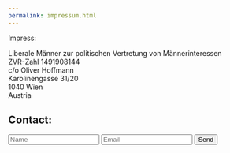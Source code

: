 ```yaml
---
permalink: impressum.html
---
```


Impress:

Liberale Männer zur politischen Vertretung von Männerinteressen<br />
ZVR-Zahl 1491908144<br />
c/o Oliver Hoffmann<br />
Karolinengasse 31/20<br />
1040 Wien<br />
Austria<br />

## Contact:

<form action="https://formspree.io/oliver@liberalemaenner.at"
      method="POST">
    <input type="text" placeholder="Name" name="name" required>
    <input type="email" placeholder="Email" name="_replyto" required>
    <input type="submit" value="Send">
</form>
